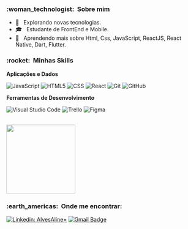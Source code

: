 
<h3> :woman_technologist: &nbsp;Sobre mim </h3>

- 🤔 &nbsp; Explorando novas tecnologias.
- 🎓 &nbsp; Estudante de  FrontEnd e Mobile.
- 🌱 &nbsp; Aprendendo mais sobre Html, Css, JavaScript, ReactJS, React Native, Dart, Flutter.

<h3> :rocket: &nbsp;Minhas Skills </h3>

**Aplicações e Dados**

  
  
  ![JavaScript](https://img.shields.io/badge/-JavaScript-333333?style=flat&logo=javascript)
  ![HTML5](https://img.shields.io/badge/-HTML5-333333?style=flat&logo=HTML5)
  ![CSS](https://img.shields.io/badge/-CSS-333333?style=flat&logo=CSS3&logoColor=1572B6)
  ![React](https://img.shields.io/badge/-React-333333?style=flat&logo=react)
  ![Git](https://img.shields.io/badge/-Git-333333?style=flat&logo=git)
  ![GitHub](https://img.shields.io/badge/-GitHub-333333?style=flat&logo=github)
  

**Ferramentas de Desenvolvimento**

  ![Visual Studio Code](https://img.shields.io/badge/-Visual%20Studio%20Code-333333?style=flat&logo=visual-studio-code&logoColor=007ACC)
  ![Trello](https://img.shields.io/badge/-Trello-333333?style=flat&logo=trello&logoColor=007ACC)
  ![Figma](https://img.shields.io/badge/-Figma-333333?style=flat&logo=figma&logoColor=007ACC)
 
<br/>

<a href="https://github.com/AlvesAline">
  <img height="180em" src="https://github-readme-stats.vercel.app/api?username=AlvesAline&theme=dracula&show_icons=true" />
</a>

<br/>

<h3> :earth_americas: &nbsp;Onde me encontrar: </h3> 

[![Linkedin: AlvesAline=](https://img.shields.io/badge/-AlineAlves-blue?style=flat-square&logo=Linkedin&logoColor=white&link=https://www.linkedin.com/in/aline-alves-dias/)](https://www.linkedin.com/in/aline-alves-dias/)
[![Gmail Badge](https://img.shields.io/badge/-alvesalone22@gmail.com-006bed?style=flat-square&logo=Gmail&logoColor=white&link=mailto:SEU-EMAIL)](mailto:alvesalone22@gmail.com)

